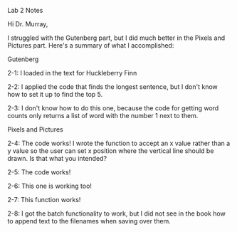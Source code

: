 Lab 2 Notes

Hi Dr. Murray,

I struggled with the Gutenberg part, but I did much better in the Pixels and Pictures part. Here's a summary of what I accomplished:

Gutenberg

2-1: I loaded in the text for Huckleberry Finn

2-2: I applied the code that finds the longest sentence, but I don't know how to set it up to find the top 5.

2-3: I don't know how to do this one, because the code for getting word counts only returns a list of word with the number 1 next to them.

Pixels and Pictures

2-4: The code works! I wrote the function to accept an x value rather than a y value so the user can set x position where the vertical line should be drawn. Is that what you intended?

2-5: The code works!

2-6: This one is working too!

2-7: This function works!

2-8: I got the batch functionality to work, but I did not see in the book how to append text to the filenames when saving over them.